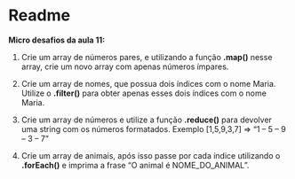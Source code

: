 # Readme



**Micro desafios da aula 11:**



1. Crie um array de números pares, e utilizando a função **.map()** nesse array, crie um novo array com apenas números ímpares.
2. Crie um array de nomes, que possua dois índices com o nome Maria. Utilize o **.filter()** para obter apenas esses dois índices com o nome Maria.

3. Crie um array de números e utilize a função **.reduce()** para devolver uma string com os números formatados.
   Exemplo [1,5,9,3,7] => “1 – 5 – 9 – 3 – 7”

4. Crie um array de animais, após isso passe por cada índice utilizando o **.forEach()** e imprima a frase “O animal é NOME_DO_ANIMAL”.
